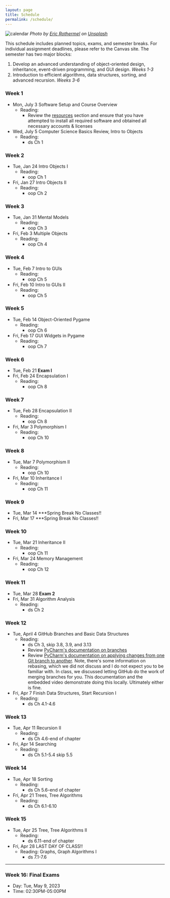 ```yaml
---
layout: page
title: Schedule
permalink: /schedule/
---
```


![calendar](/img/eric-rothermel-FoKO4DpXamQ-unsplash-med.jpg)
*Photo by <a href="https://unsplash.com/@erothermel?utm_source=unsplash&utm_medium=referral&utm_content=creditCopyText">Eric Rothermel</a> on <a href="https://unsplash.com/s/photos/calendar?utm_source=unsplash&utm_medium=referral&utm_content=creditCopyText">Unsplash</a>*

This schedule includes planned topics, exams, and semester breaks. For individual assignment deadlines, please refer to the Canvas site. The semester has two major blocks:
1. Develop an advanced understanding of object-oriented design, inheritance, event-driven programming, and GUI design. *Weeks 1-3*
1. Introduction to efficient algorithms, data structures, sorting, and advanced recursion. *Weeks 3-6*

### Week 1 
- Mon,  July 3 Software Setup and Course Overview
    - Reading: 
      - Review the [resources](/resources) section and ensure that you have attempted to install all required software and obtained all necessary accounts & licenses
- Wed, July 5 Computer Science Basics Review, Intro to Objects 
    - Reading:
      - ds Ch 1

### Week 2
- Tue, Jan 24 Intro Objects I
  - Reading: 
    - oop Ch 1
- Fri, Jan 27 Intro Objects II
  - Reading: 
    - oop Ch 2

### Week 3
- Tue, Jan 31 Mental Models
  - Reading: 
    - oop Ch 3
- Fri, Feb 3 Multiple Objects
  - Reading: 
    - oop Ch 4

### Week 4
- Tue, Feb 7 Intro to GUIs
  - Reading:
    - oop Ch 5
- Fri, Feb 10 Intro to GUIs II
  - Reading:
    - oop Ch 5

### Week 5
- Tue, Feb 14 Object-Oriented Pygame
  - Reading:
    - oop Ch 6
- Fri, Feb 17 GUI Widgets in Pygame
  - Reading:
    - oop Ch 7 

### Week 6
- Tue, Feb 21 **Exam I** 
- Fri, Feb 24 Encapsulation I
  - Reading:
    - oop Ch 8

### Week 7
- Tue, Feb 28 Encapsulation II 
  - Reading:
    - oop Ch 8
- Fri, Mar 3 Polymorphism I
  - Reading:
    - oop Ch 10

### Week 8
- Tue, Mar 7 Polymorphism II
  - Reading:
    - oop Ch 10
- Fri, Mar 10 Inheritance I
  - Reading:
    - oop Ch 11

### Week 9
- Tue, Mar 14 ***Spring Break No Classes!!
- Fri, Mar 17 ***Spring Break No Classes!!

### Week 10
- Tue, Mar 21 Inheritance II
  - Reading:
    - oop Ch 11
- Fri, Mar 24 Memory Management
  - Reading:
    - oop Ch 12

### Week 11
- Tue, Mar 28 **Exam 2**
- Fri, Mar 31 Algorithm Analysis
  - Reading:
    - ds Ch 2

### Week 12
- Tue, April 4 GitHub Branches and Basic Data Structures
  - Reading:
    - ds Ch 3, skip 3.8, 3.9, and 3.13
    - Review [PyCharm's documentation on branches](https://www.jetbrains.com/help/pycharm/manage-branches.html)
    - Review [PyCharm's documentation on applying changes from one Git branch to another](https://www.jetbrains.com/help/pycharm/apply-changes-from-one-branch-to-another.html). Note, there's some information on rebasing, which we did not discuss and I do not expect you to be familiar with. In class, we discussed letting GitHub do the work of merging branches for you. This documentation and the embedded video demonstrate doing this locally. Ultimately either is fine.
- Fri, Apr 7 Finish Data Structures, Start Recursion I
  - Reading:
    - ds Ch 4.1-4.6

### Week 13
- Tue, Apr 11 Recursion II
  - Reading:
    - ds Ch 4.6-end of chapter
- Fri, Apr 14 Searching
  - Reading: 
    - ds Ch 5.1-5.4 skip 5.5
    
### Week 14
- Tue, Apr 18 Sorting
  - Reading:
    - ds Ch 5.6-end of chapter
- Fri, Apr 21 Trees, Tree Algorithms
  - Reading:
    - ds Ch 6.1-6.10 

### Week 15
- Tue, Apr 25 Tree, Tree Algorithms II
  - Reading: 
    - ds 6.11-end of chapter
- Fri, Apr 28 LAST DAY OF CLASS!!
  - Reading: Graphs, Graph Algorithms I
    - ds 7.1-7.6

  
---

### Week 16: Final Exams
- Day: Tue, May 9, 2023	
- Time: 02:30PM-05:00PM

